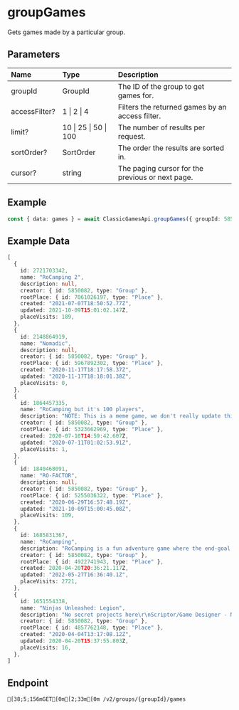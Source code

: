 
# groupGames
Gets games made by a particular group.


## Parameters
| Name          | Type                  | Description                                      |
| :------------ | :-------------------- | :----------------------------------------------- |
| groupId       | GroupId               | The ID of the group to get games for.            |
| accessFilter? | 1 \| 2 \| 4           | Filters the returned games by an access filter.  |
| limit?        | 10 \| 25 \| 50 \| 100 | The number of results per request.               |
| sortOrder?    | SortOrder             | The order the results are sorted in.             |
| cursor?       | string                | The paging cursor for the previous or next page. |



## Example
```ts copy showLineNumbers
const { data: games } = await ClassicGamesApi.groupGames({ groupId: 5850082 }); 
```


## Example Data
```ts copy showLineNumbers
[
  {
    id: 2721703342,
    name: "RoCamping 2",
    description: null,
    creator: { id: 5850082, type: "Group" },
    rootPlace: { id: 7061026197, type: "Place" },
    created: "2021-07-07T18:50:52.77Z",
    updated: 2021-10-09T15:01:02.147Z,
    placeVisits: 189,
  },
  {
    id: 2148864919,
    name: "Nomadic",
    description: null,
    creator: { id: 5850082, type: "Group" },
    rootPlace: { id: 5967892302, type: "Place" },
    created: "2020-11-17T18:17:58.37Z",
    updated: "2020-11-17T18:18:01.38Z",
    placeVisits: 0,
  },
  {
    id: 1864457335,
    name: "RoCamping but it's 100 players",
    description: "NOTE: This is a meme game, we don't really update this game\r\n\r\nALSO NOTE: I sure it'll be chaotic if you play in a full server.\r\n\r\nRoCamping is a fun adventure game where the end-goal is to create the best camp ever. Gather resources, chop down trees, go down caves and much more! Start your journey today!",
    creator: { id: 5850082, type: "Group" },
    rootPlace: { id: 5323662969, type: "Place" },
    created: 2020-07-10T14:59:42.607Z,
    updated: "2020-07-11T01:02:53.91Z",
    placeVisits: 1,
  },
  {
    id: 1840468091,
    name: "RO-FACTOR",
    description: null,
    creator: { id: 5850082, type: "Group" },
    rootPlace: { id: 5255036322, type: "Place" },
    created: "2020-06-29T16:57:48.19Z",
    updated: "2021-10-09T15:00:45.08Z",
    placeVisits: 109,
  },
  {
    id: 1685831367,
    name: "RoCamping",
    description: "RoCamping is a fun adventure game where the end-goal is to create the best camp ever. Gather resources, chop down trees, go down caves and much more! Start your journey today!\r\n\r\nNOTE: RoCamping is still in BETA so expect there to be glitches, if you find a glitch then don't hesitate to join our group and report it there.\r\n\r\nCurrent Version: BETA v3,0\r\n\r\nalvinblox",
    creator: { id: 5850082, type: "Group" },
    rootPlace: { id: 4922741943, type: "Place" },
    created: 2020-04-20T20:36:21.117Z,
    updated: "2022-05-27T16:36:40.1Z",
    placeVisits: 2721,
  },
  {
    id: 1651554338,
    name: "Ninjas Unleashed: Legion",
    description: "No secret projects here\r\nScriptor/Game Designer - NamelessGuy2005\r\nBuilder/Animator - Flaroh\r\n",
    creator: { id: 5850082, type: "Group" },
    rootPlace: { id: 4857762148, type: "Place" },
    created: "2020-04-04T13:17:08.12Z",
    updated: 2020-04-20T15:37:55.803Z,
    placeVisits: 16,
  },
] 
```


## Endpoint
```ansi
[38;5;156mGET[0m[2;33m[0m /v2/groups/{groupId}/games
```
  